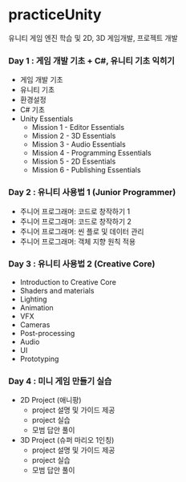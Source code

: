 # practiceUnity
유니티 게임 엔진 학습 및 2D, 3D 게임개발, 프로젝트 개발

### Day 1 : 게임 개발 기초 + C#, 유니티 기초 익히기
* 게임 개발 기초
* 유니티 기초
* 환경설정
* C# 기초
* Unity Essentials
  * Mission 1 - Editor Essentials
  * Mission 2 - 3D Essentials
  * Mission 3 - Audio Essentials
  * Mission 4 - Programming Essentials
  * Mission 5 - 2D Essentials
  * Mission 6 - Publishing Essentials

### Day 2 : 유니티 사용법 1 (Junior Programmer)
* 주니어 프로그래머: 코드로 창작하기 1
* 주니어 프로그래머: 코드로 창작하기 2
* 주니어 프로그래머: 씬 플로 및 데이터 관리
* 주니어 프로그래머: 객체 지향 원칙 적용

### Day 3 : 유니티 사용법 2 (Creative Core)
* Introduction to Creative Core
* Shaders and materials
* Lighting
* Animation
* VFX
* Cameras
* Post-processing
* Audio
* UI
* Prototyping

### Day 4 : 미니 게임 만들기 실습
* 2D Project (애니팡)
  * project 설명 및 가이드 제공
  * project 실습
  * 모범 답안 풀이
* 3D Project (슈퍼 마리오 1인칭)
  * project 설명 및 가이드 제공
  * project 실습
  * 모범 답안 풀이

